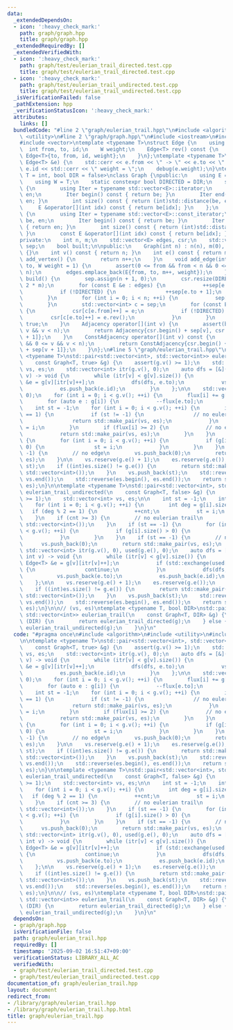 ```yaml
---
data:
  _extendedDependsOn:
  - icon: ':heavy_check_mark:'
    path: graph/graph.hpp
    title: graph/graph.hpp
  _extendedRequiredBy: []
  _extendedVerifiedWith:
  - icon: ':heavy_check_mark:'
    path: graph/test/eulerian_trail_directed.test.cpp
    title: graph/test/eulerian_trail_directed.test.cpp
  - icon: ':heavy_check_mark:'
    path: graph/test/eulerian_trail_undirected.test.cpp
    title: graph/test/eulerian_trail_undirected.test.cpp
  _isVerificationFailed: false
  _pathExtension: hpp
  _verificationStatusIcon: ':heavy_check_mark:'
  attributes:
    links: []
  bundledCode: "#line 2 \"graph/eulerian_trail.hpp\"\n#include <algorithm>\n#include\
    \ <utility>\n#line 2 \"graph/graph.hpp\"\n#include <iostream>\n#include <cassert>\n\
    #include <vector>\ntemplate <typename T>\nstruct Edge {\n    using W = T;\n  \
    \  int from, to, id;\n    W weight;\n    Edge<T> rev() const {\n        return\
    \ Edge<T>{to, from, id, weight};\n    }\n};\ntemplate <typename T>\nvoid debug(const\
    \ Edge<T> &e) {\n    std::cerr << e.from << \" -> \" << e.to << \" id = \" <<\
    \ e.id << std::cerr << \" weight = \";\n    debug(e.weight);\n}\ntemplate <typename\
    \ T = int, bool DIR = false>\nclass Graph {\npublic:\n    using E = Edge<T>;\n\
    \    using W = T;\n    static constexpr bool DIRECTED = DIR;\n    struct Adjacency\
    \ {\n        using Iter = typename std::vector<E>::iterator;\n        Iter be,\
    \ en;\n        Iter begin() const { return be; }\n        Iter end() const { return\
    \ en; }\n        int size() const { return (int)std::distance(be, en); }\n   \
    \     E &operator[](int idx) const { return be[idx]; }\n    };\n    struct ConstAdjacency\
    \ {\n        using Iter = typename std::vector<E>::const_iterator;\n        Iter\
    \ be, en;\n        Iter begin() const { return be; }\n        Iter end() const\
    \ { return en; }\n        int size() const { return (int)std::distance(be, en);\
    \ }\n        const E &operator[](int idx) const { return be[idx]; }\n    };\n\n\
    private:\n    int n, m;\n    std::vector<E> edges, csr;\n    std::vector<int>\
    \ sep;\n    bool built;\n\npublic:\n    Graph(int n) : n(n), m(0), built(false)\
    \ {}\n    int v() const { return n; }\n    int e() const { return m; }\n    int\
    \ add_vertex() {\n        return n++;\n    }\n    void add_edge(int from, int\
    \ to, W weight = 1) {\n        assert(0 <= from && from < n && 0 <= to && to <\
    \ n);\n        edges.emplace_back(E{from, to, m++, weight});\n    }\n    void\
    \ build() {\n        sep.assign(n + 1, 0);\n        csr.resize(DIRECTED ? m :\
    \ 2 * m);\n        for (const E &e : edges) {\n            ++sep[e.from + 1];\n\
    \            if (!DIRECTED) {\n                ++sep[e.to + 1];\n            }\n\
    \        }\n        for (int i = 0; i < n; ++i) {\n            sep[i + 1] += sep[i];\n\
    \        }\n        std::vector<int> c = sep;\n        for (const E &e : edges)\
    \ {\n            csr[c[e.from]++] = e;\n            if (!DIRECTED) {\n       \
    \         csr[c[e.to]++] = e.rev();\n            }\n        }\n        built =\
    \ true;\n    }\n    Adjacency operator[](int v) {\n        assert(built && 0 <=\
    \ v && v < n);\n        return Adjacency{csr.begin() + sep[v], csr.begin() + sep[v\
    \ + 1]};\n    }\n    ConstAdjacency operator[](int v) const {\n        assert(built\
    \ && 0 <= v && v < n);\n        return ConstAdjacency{csr.begin() + sep[v], csr.begin()\
    \ + sep[v + 1]};\n    }\n};\n#line 5 \"graph/eulerian_trail.hpp\"\n\ntemplate\
    \ <typename T>\nstd::pair<std::vector<int>, std::vector<int>> eulerian_trail_directed(\n\
    \    const Graph<T, true> &g) {\n    assert(g.v() >= 1);\n    std::vector<int>\
    \ vs, es;\n    std::vector<int> itr(g.v(), 0);\n    auto dfs = [&](auto dfs, int\
    \ v) -> void {\n        while (itr[v] < g[v].size()) {\n            const Edge<T>\
    \ &e = g[v][itr[v]++];\n            dfs(dfs, e.to);\n            vs.push_back(e.to);\n\
    \            es.push_back(e.id);\n        }\n    };\n\n    std::vector<int> flux(g.v(),\
    \ 0);\n    for (int i = 0; i < g.v(); ++i) {\n        flux[i] += g[i].size();\n\
    \        for (auto e : g[i]) {\n            --flux[e.to];\n        }\n    }\n\
    \    int st = -1;\n    for (int i = 0; i < g.v(); ++i) {\n        if (flux[i]\
    \ == 1) {\n            if (st != -1) {\n                // no eulerian trail\n\
    \                return std::make_pair(vs, es);\n            }\n            st\
    \ = i;\n        }\n        if (flux[i] >= 2) {\n            // no eulerian trail\n\
    \            return std::make_pair(vs, es);\n        }\n    }\n    if (st == -1)\
    \ {\n        for (int i = 0; i < g.v(); ++i) {\n            if (g[i].size() >\
    \ 0) {\n                st = i;\n            }\n        }\n    }\n    if (st ==\
    \ -1) {\n        // no edge\n        vs.push_back(0);\n        return std::make_pair(vs,\
    \ es);\n    }\n\n    vs.reserve(g.e() + 1);\n    es.reserve(g.e());\n    dfs(dfs,\
    \ st);\n    if ((int)es.size() != g.e()) {\n        return std::make_pair(std::vector<int>(),\
    \ std::vector<int>());\n    }\n    vs.push_back(st);\n    std::reverse(vs.begin(),\
    \ vs.end());\n    std::reverse(es.begin(), es.end());\n    return std::make_pair(vs,\
    \ es);\n}\n\ntemplate <typename T>\nstd::pair<std::vector<int>, std::vector<int>>\
    \ eulerian_trail_undirected(\n    const Graph<T, false> &g) {\n    assert(g.v()\
    \ >= 1);\n    std::vector<int> vs, es;\n\n    int st = -1;\n    int cnt = 0;\n\
    \    for (int i = 0; i < g.v(); ++i) {\n        int deg = g[i].size();\n     \
    \   if (deg % 2 == 1) {\n            ++cnt;\n            st = i;\n        }\n\
    \    }\n    if (cnt >= 3) {\n        // no eulerian trail\n        return std::make_pair(std::vector<int>(),\
    \ std::vector<int>());\n    }\n    if (st == -1) {\n        for (int i = 0; i\
    \ < g.v(); ++i) {\n            if (g[i].size() > 0) {\n                st = i;\n\
    \            }\n        }\n    }\n    if (st == -1) {\n        // no edge\n  \
    \      vs.push_back(0);\n        return std::make_pair(vs, es);\n    }\n\n   \
    \ std::vector<int> itr(g.v(), 0), used(g.e(), 0);\n    auto dfs = [&](auto dfs,\
    \ int v) -> void {\n        while (itr[v] < g[v].size()) {\n            const\
    \ Edge<T> &e = g[v][itr[v]++];\n            if (std::exchange(used[e.id], 1))\
    \ {\n                continue;\n            }\n            dfs(dfs, e.to);\n \
    \           vs.push_back(e.to);\n            es.push_back(e.id);\n        }\n\
    \    };\n\n    vs.reserve(g.e() + 1);\n    es.reserve(g.e());\n    dfs(dfs, st);\n\
    \    if ((int)es.size() != g.e()) {\n        return std::make_pair(std::vector<int>(),\
    \ std::vector<int>());\n    }\n    vs.push_back(st);\n    std::reverse(vs.begin(),\
    \ vs.end());\n    std::reverse(es.begin(), es.end());\n    return std::make_pair(vs,\
    \ es);\n}\n\n// (vs, es)\ntemplate <typename T, bool DIR>\nstd::pair<std::vector<int>,\
    \ std::vector<int>> eulerian_trail(\n    const Graph<T, DIR> &g) {\n    if constexpr\
    \ (DIR) {\n        return eulerian_trail_directed(g);\n    } else {\n        return\
    \ eulerian_trail_undirected(g);\n    }\n}\n"
  code: "#pragma once\n#include <algorithm>\n#include <utility>\n#include \"graph.hpp\"\
    \n\ntemplate <typename T>\nstd::pair<std::vector<int>, std::vector<int>> eulerian_trail_directed(\n\
    \    const Graph<T, true> &g) {\n    assert(g.v() >= 1);\n    std::vector<int>\
    \ vs, es;\n    std::vector<int> itr(g.v(), 0);\n    auto dfs = [&](auto dfs, int\
    \ v) -> void {\n        while (itr[v] < g[v].size()) {\n            const Edge<T>\
    \ &e = g[v][itr[v]++];\n            dfs(dfs, e.to);\n            vs.push_back(e.to);\n\
    \            es.push_back(e.id);\n        }\n    };\n\n    std::vector<int> flux(g.v(),\
    \ 0);\n    for (int i = 0; i < g.v(); ++i) {\n        flux[i] += g[i].size();\n\
    \        for (auto e : g[i]) {\n            --flux[e.to];\n        }\n    }\n\
    \    int st = -1;\n    for (int i = 0; i < g.v(); ++i) {\n        if (flux[i]\
    \ == 1) {\n            if (st != -1) {\n                // no eulerian trail\n\
    \                return std::make_pair(vs, es);\n            }\n            st\
    \ = i;\n        }\n        if (flux[i] >= 2) {\n            // no eulerian trail\n\
    \            return std::make_pair(vs, es);\n        }\n    }\n    if (st == -1)\
    \ {\n        for (int i = 0; i < g.v(); ++i) {\n            if (g[i].size() >\
    \ 0) {\n                st = i;\n            }\n        }\n    }\n    if (st ==\
    \ -1) {\n        // no edge\n        vs.push_back(0);\n        return std::make_pair(vs,\
    \ es);\n    }\n\n    vs.reserve(g.e() + 1);\n    es.reserve(g.e());\n    dfs(dfs,\
    \ st);\n    if ((int)es.size() != g.e()) {\n        return std::make_pair(std::vector<int>(),\
    \ std::vector<int>());\n    }\n    vs.push_back(st);\n    std::reverse(vs.begin(),\
    \ vs.end());\n    std::reverse(es.begin(), es.end());\n    return std::make_pair(vs,\
    \ es);\n}\n\ntemplate <typename T>\nstd::pair<std::vector<int>, std::vector<int>>\
    \ eulerian_trail_undirected(\n    const Graph<T, false> &g) {\n    assert(g.v()\
    \ >= 1);\n    std::vector<int> vs, es;\n\n    int st = -1;\n    int cnt = 0;\n\
    \    for (int i = 0; i < g.v(); ++i) {\n        int deg = g[i].size();\n     \
    \   if (deg % 2 == 1) {\n            ++cnt;\n            st = i;\n        }\n\
    \    }\n    if (cnt >= 3) {\n        // no eulerian trail\n        return std::make_pair(std::vector<int>(),\
    \ std::vector<int>());\n    }\n    if (st == -1) {\n        for (int i = 0; i\
    \ < g.v(); ++i) {\n            if (g[i].size() > 0) {\n                st = i;\n\
    \            }\n        }\n    }\n    if (st == -1) {\n        // no edge\n  \
    \      vs.push_back(0);\n        return std::make_pair(vs, es);\n    }\n\n   \
    \ std::vector<int> itr(g.v(), 0), used(g.e(), 0);\n    auto dfs = [&](auto dfs,\
    \ int v) -> void {\n        while (itr[v] < g[v].size()) {\n            const\
    \ Edge<T> &e = g[v][itr[v]++];\n            if (std::exchange(used[e.id], 1))\
    \ {\n                continue;\n            }\n            dfs(dfs, e.to);\n \
    \           vs.push_back(e.to);\n            es.push_back(e.id);\n        }\n\
    \    };\n\n    vs.reserve(g.e() + 1);\n    es.reserve(g.e());\n    dfs(dfs, st);\n\
    \    if ((int)es.size() != g.e()) {\n        return std::make_pair(std::vector<int>(),\
    \ std::vector<int>());\n    }\n    vs.push_back(st);\n    std::reverse(vs.begin(),\
    \ vs.end());\n    std::reverse(es.begin(), es.end());\n    return std::make_pair(vs,\
    \ es);\n}\n\n// (vs, es)\ntemplate <typename T, bool DIR>\nstd::pair<std::vector<int>,\
    \ std::vector<int>> eulerian_trail(\n    const Graph<T, DIR> &g) {\n    if constexpr\
    \ (DIR) {\n        return eulerian_trail_directed(g);\n    } else {\n        return\
    \ eulerian_trail_undirected(g);\n    }\n}\n"
  dependsOn:
  - graph/graph.hpp
  isVerificationFile: false
  path: graph/eulerian_trail.hpp
  requiredBy: []
  timestamp: '2025-09-02 16:51:47+09:00'
  verificationStatus: LIBRARY_ALL_AC
  verifiedWith:
  - graph/test/eulerian_trail_directed.test.cpp
  - graph/test/eulerian_trail_undirected.test.cpp
documentation_of: graph/eulerian_trail.hpp
layout: document
redirect_from:
- /library/graph/eulerian_trail.hpp
- /library/graph/eulerian_trail.hpp.html
title: graph/eulerian_trail.hpp
---
```

